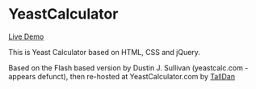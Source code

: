 # YeastCalculator

[Live Demo](https://dboyd13.github.io/YeastCalculator/yeastcalc.html)

This is Yeast Calculator based on HTML, CSS and jQuery.

Based on the Flash based version by Dustin J. Sullivan (yeastcalc.com - appears defunct), then re-hosted at YeastCalculator.com by [TallDan](http://www.homebrewtalk.com/members/TallDan/)